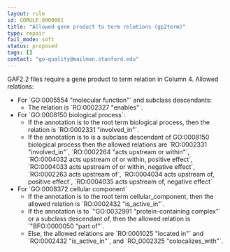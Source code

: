 ```yaml
---
layout: rule
id: GORULE:0000061
title: "Allowed gene product to term relations (gp2term)"
type: repair
fail_mode: soft
status: proposed
tags: []
contact: "go-quality@mailman.stanford.edu"
---
```


GAF2.2 files require a gene product to term relation in Column 4. Allowed relations:  
* For ´GO:0005554 "molecular function"´ and subclass descendants:
    * The relation is ´RO:0002327 "enables"´.
* For ´GO:0008150 biological process´: 
    * If the annotation is to the root term biological process, then the relation is ´RO:0002331 "involved_in"´.
    * If the annotation is to is a subclass descendant of GO:0008150 biological process then the allowed relations are ´RO:0002331 "involved_in"´, ´RO:0002264 "acts upstream or within"´, ´RO:0004032 acts upstream of or within, positive effect´, ´RO:0004033 acts upstream of or within, negative effect´, ´RO:0002263 acts upstream of´, ´RO:0004034 acts upstream of, positive effect´, ´RO:0004035 acts upstream of, negative effect´ 
* For ´GO:0008372 cellular component´
    * If the annotation is to the root term cellular_component, then the allowed relation is ´RO:0002432 "is_active_in"´.
    * If the annotation is to ´"GO:0032991 "protein-containing complex"´ or a subclass descendant of, then the allowed relation is ´"BFO:0000050 "part of"´.
    * Else, the allowed relations are ´RO:0001025 "located in"´ and ´RO:0002432 "is_active_in"´, and ´RO_0002325 "colocalizes_with"´.

